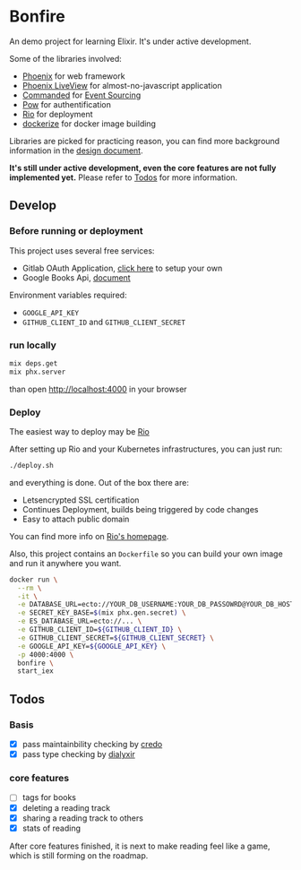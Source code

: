 # Bonfire

An demo project for learning Elixir. It's under active development.

Some of the libraries involved:

* [Phoenix] for web framework
* [Phoenix LiveView] for almost-no-javascript application
* [Commanded] for [Event Sourcing]
* [Pow] for authentification
* [Rio] for deployment
* [dockerize] for docker image building

Libraries are picked for practicing reason, you can find more background information in the [design document](https://github.com/qhwa/bonfire/blob/master/design/design.md). 

**It's still under active development, even the core features are not fully implemented yet.** Please refer to [Todos](#Todos) for more information.

## Develop

### Before running or deployment

This project uses several free services:

* Gitlab OAuth Application, [click here](https://github.com/settings/applications/new) to setup your own
* Google Books Api, [document](https://developers.google.com/maps/documentation/embed/get-api-key)

Environment variables required:

* `GOOGLE_API_KEY`
* `GITHUB_CLIENT_ID` and `GITHUB_CLIENT_SECRET`

### run locally

```sh
mix deps.get
mix phx.server
```

than open [http://localhost:4000](http://localhost:4000) in your browser

### Deploy

The easiest way to deploy may be [Rio]

After setting up Rio and your Kubernetes infrastructures, you can just run:

```sh
./deploy.sh
```

and everything is done. Out of the box there are:

* Letsencrypted SSL certification
* Continues Deployment, builds being triggered by code changes
* Easy to attach public domain

You can find more info on [Rio's homepage](https://rio.io).

Also, this project contains an `Dockerfile` so you can build your own image and run it anywhere you want.

  ```sh
  docker run \
    --rm \
    -it \
    -e DATABASE_URL=ecto://YOUR_DB_USERNAME:YOUR_DB_PASSOWRD@YOUR_DB_HOST:YOUR_DB_PORT/YOUR_DATABASE \
    -e SECRET_KEY_BASE=$(mix phx.gen.secret) \
    -e ES_DATABASE_URL=ecto://... \
    -e GITHUB_CLIENT_ID=${GITHUB_CLIENT_ID} \
    -e GITHUB_CLIENT_SECRET=${GITHUB_CLIENT_SECRET} \
    -e GOOGLE_API_KEY=${GOOGLE_API_KEY} \
    -p 4000:4000 \
    bonfire \
    start_iex
  ```

## Todos

### Basis

* [x] pass maintainbility checking by [credo]
* [x] pass type checking by [dialyxir]

### core features

* [ ] tags for books
* [x] deleting a reading track
* [x] sharing a reading track to others
* [x] stats of reading

After core features finished, it is next to make reading feel like a game, which is still forming on the roadmap.


[Phoenix]: http://www.phoenixframework.org/
[Phoenix LiveView]: https://hexdocs.pm/phoenix_live_view/Phoenix.LiveView.html
[Commanded]: https://github.com/commanded/commanded
[Event Sourcing]: https://martinfowler.com/eaaDev/EventSourcing.html
[Rio]: https://rio.io
[Pow]: https://powauth.com/
[credo]: https://github.com/rrrene/credo/
[dialyxir]: https://github.com/jeremyjh/dialyxir
[dockerize]: https://github.com/qhwa/dockerize
